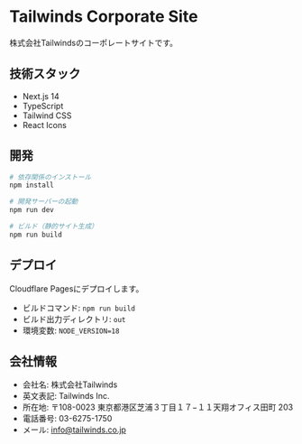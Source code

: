 # Tailwinds Corporate Site

株式会社Tailwindsのコーポレートサイトです。

## 技術スタック

- Next.js 14
- TypeScript
- Tailwind CSS
- React Icons

## 開発

```bash
# 依存関係のインストール
npm install

# 開発サーバーの起動
npm run dev

# ビルド（静的サイト生成）
npm run build
```

## デプロイ

Cloudflare Pagesにデプロイします。

- ビルドコマンド: `npm run build`
- ビルド出力ディレクトリ: `out`
- 環境変数: `NODE_VERSION=18`

## 会社情報

- 会社名: 株式会社Tailwinds
- 英文表記: Tailwinds Inc.
- 所在地: 〒108-0023 東京都港区芝浦３丁目１７−１１天翔オフィス田町 203
- 電話番号: 03-6275-1750
- メール: info@tailwinds.co.jp